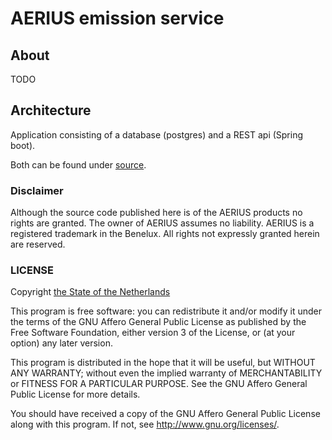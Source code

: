 # AERIUS emission service

## About

TODO

## Architecture

Application consisting of a database (postgres) and a REST api (Spring boot).

Both can be found under [source](source/).

### Disclaimer

Although the source code published here is of the AERIUS products no rights are granted. The owner of AERIUS assumes no liability. AERIUS is a registered trademark in the Benelux. All rights not expressly granted herein are reserved.

### LICENSE

Copyright [the State of the Netherlands](https://www.government.nl)

This program is free software: you can redistribute it and/or modify
it under the terms of the GNU Affero General Public License as published by
the Free Software Foundation, either version 3 of the License, or
(at your option) any later version.

This program is distributed in the hope that it will be useful,
but WITHOUT ANY WARRANTY; without even the implied warranty of
MERCHANTABILITY or FITNESS FOR A PARTICULAR PURPOSE.  See the
GNU Affero General Public License for more details.

You should have received a copy of the GNU Affero General Public License
along with this program.  If not, see http://www.gnu.org/licenses/.
